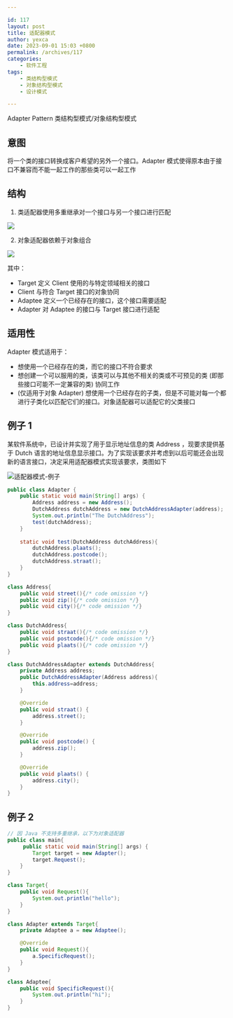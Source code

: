 ```yaml
---

id: 117
layout: post
title: 适配器模式
author: yexca
date: 2023-09-01 15:03 +0800
permalink: /archives/117
categories:
    - 软件工程
tags:
    - 类结构型模式
    - 对象结构型模式
    - 设计模式

---
```


Adapter Pattern 类结构型模式/对象结构型模式

## 意图

将一个类的接口转换成客户希望的另外一个接口。Adapter 模式使得原本由于接口不兼容而不能一起工作的那些类可以一起工作

## 结构

1. 类适配器使用多重继承对一个接口与另一个接口进行匹配

![](https://cdn.staticaly.com/gh/yexca/image_hosting@master/2023/03-设计模式/类适配器.19kx37xozdeo.webp)

2. 对象适配器依赖于对象组合

![](https://cdn.staticaly.com/gh/yexca/image_hosting@master/2023/03-设计模式/对象适配器.4beu898p3pi0.webp)

其中：

* Target 定义 Client 使用的与特定领域相关的接口
* Client 与符合 Target 接口的对象协同
* Adaptee 定义一个已经存在的接口，这个接口需要适配
* Adapter 对 Adaptee 的接口与 Target 接口进行适配

## 适用性

Adapter 模式适用于：

* 想使用一个已经存在的类，而它的接口不符合要求
* 想创建一个可以服用的类，该类可以与其他不相关的类或不可预见的类 (即那些接口可能不一定兼容的类) 协同工作
* (仅适用于对象 Adapter) 想使用一个已经存在的子类，但是不可能对每一个都进行子类化以匹配它们的接口。对象适配器可以适配它的父类接口

## 例子 1

某软件系统中，已设计并实现了用于显示地址信息的类 Address ，现要求提供基于 Dutch 语言的地址信息显示接口。为了实现该要求并考虑到以后可能还会出现新的语言接口，决定采用适配器模式实现该要求，类图如下

![适配器模式-例子](https://cdn.staticaly.com/gh/yexca/image_hosting@master/2023/03-设计模式/适配器模式-例子.2q3tl8wp9o60.webp)

```java
public class Adapter {
    public static void main(String[] args) {
        Address address = new Address();
        DutchAddress dutchAddress = new DutchAddressAdapter(address);
        System.out.println("The DutchAddress");
        test(dutchAddress);
    }
    
    static void test(DutchAddress dutchAddress){
        dutchAddress.plaats();
        dutchAddress.postcode();
        dutchAddress.straat();
    }
}

class Address{
    public void street(){/* code omission */}
    public void zip(){/* code omission */}
    public void city(){/* code omission */}
}

class DutchAddress{
    public void straat(){/* code omission */}
    public void postcode(){/* code omission */}
    public void plaats(){/* code omission */}
}

class DutchAddressAdapter extends DutchAddress{
    private Address address;
    public DutchAddressAdapter(Address address){
        this.address=address;
    }

    @Override
    public void straat() {
        address.street();
    }

    @Override
    public void postcode() {
        address.zip();
    }

    @Override
    public void plaats() {
        address.city();
    }
}

```

## 例子 2

```java
// 因 Java 不支持多重继承，以下为对象适配器
public class main{
     public static void main(String[] args) {
        Target target = new Adapter();
        target.Request();
    }
}

class Target{
    public void Request(){
        System.out.println("hello");
    }
}

class Adapter extends Target{
    private Adaptee a = new Adaptee();

    @Override
    public void Request(){
        a.SpecificRequest();
    }
}

class Adaptee{
    public void SpecificRequest(){
        System.out.println("hi");
    }
}
```